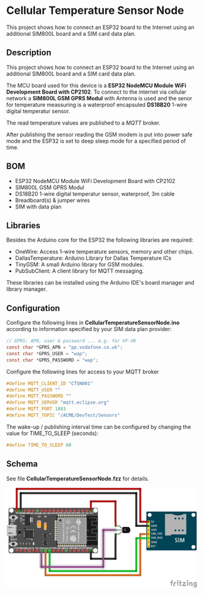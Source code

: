 # Cellular Temperature Sensor Node
This project shows how to connect an ESP32 board to the Internet using an additional SIM800L board and a SIM card data plan.

## Description
This project shows how to connect an ESP32 board to the Internet using an additional SIM800L board and a SIM card data plan.

The MCU board used for this device is a **ESP32 NodeMCU Module WiFi Development Board with CP2102**. To connect to the internet via cellular network a **SIM800L GSM GPRS Modul** with Antenna is used and the senor for temperature meassuring is a waterproof encapsuled **DS18B20** 1-wire digital temperatur sensor.

The read temperature values are published to a *MQTT* broker.

After publishing the sensor reading the GSM modem is put into power safe mode and the ESP32 is set to deep sleep mode for a specified period of time.

## BOM
* ESP32 NodeMCU Module WiFi Development Board with CP2102
* SIM800L GSM GPRS Modul
* DS18B20 1-wire digital temperatur sensor, waterproof, 3m cable
* Breadboard(s) & jumper wires
* SIM with data plan

## Libraries
Besides the Arduino core for the ESP32  the following libraries are required:

* OneWire: Access 1-wire temperature sensors, memory and other chips.
* DallasTemperature: Arduino Library for Dallas Temperature ICs
* TinyGSM:  A small Arduino library for GSM modules.
* PubSubClient: A client library for MQTT messaging.

These libraries can be installed using the Arduino IDE's board manager and library manager.

## Configuration
Configure the following lines in **CellularTemperatureSensorNode.ino** according to information specified by your SIM data plan provider:
```C
// GPRS: APN, user & password ... e.g. for VF-UK
const char *GPRS_APN = "pp.vodafone.co.uk";
const char *GPRS_USER = "wap";
const char *GPRS_PASSWORD = "wap";
```

Configure the following lines for access to your MQTT broker
```C
#define MQTT_CLIENT_ID "CTSN001"
#define MQTT_USER ""
#define MQTT_PASSWORD ""
#define MQTT_SERVER "mqtt.eclipse.org"
#define MQTT_PORT 1883
#define MQTT_TOPIC "/ACME/DevTest/Sensors"
```

The wake-up / publishing interval time can be configured by changing the value for TIME_TO_SLEEP (seconds):
```C
#define TIME_TO_SLEEP 60 
```

## Schema
See file **CellularTemperatureSensorNode.fzz** for details.

![alt text](https://raw.githubusercontent.com/mikrocontroller2019/CellularTemperatureSensorNode/master/CellularTemperatureSensorNode_bb.png "Schema")
